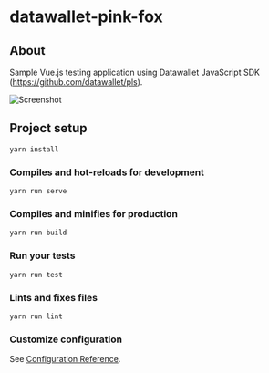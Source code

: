 # datawallet-pink-fox
## About
Sample Vue.js testing application using Datawallet JavaScript SDK (https://github.com/datawallet/pls). 

![Screenshot](/doc/assets/img/login_screen.png?raw=true "")

## Project setup
```
yarn install
```

### Compiles and hot-reloads for development
```
yarn run serve
```

### Compiles and minifies for production
```
yarn run build
```

### Run your tests
```
yarn run test
```

### Lints and fixes files
```
yarn run lint
```

### Customize configuration
See [Configuration Reference](https://cli.vuejs.org/config/).
